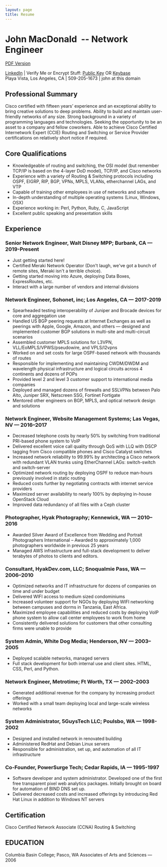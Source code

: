 ```yaml
---
layout: page
title: Resume
---
```

# John MacDonald  -- Network Engineer

[PDF Version](/assets/files/john-macdonald-resume.pdf)

[LinkedIn](http://www.linkedin.com/in/jmacego "Connecting Professionals") \| Verify Me or Encrypt Stuff: [Public Key](/pubkey "GPG Public Key") OR [Keybase](https://keybase.io/jmacego "Secure Communications Platform")  
Playa Vista, Los Angeles, CA  \|  509-205-1673  \|  john at this domain

## Professional Summary
Cisco certified with fifteen years’ experience and an exceptional ability to bring creative solutions to deep problems. Ability to build and maintain user-friendly networks of any size. Strong background in a variety of programming languages and technologies. Seeking the opportunity to be an asset to a company and fellow coworkers. Able to achieve Cisco Certified Internetwork Expert (CCIE) Routing and Switching or Service Provider certifications on relatively short notice if required.

## Core Qualifications
* Knowledgeable of routing and switching, the OSI model (but remember TCP/IP is based on the 4-layer DoD model), TCP/IP, and Cisco networks
* Experience with a variety of Routing & Switching protocols including OSPF, EIGRP, RIP, BGP, VPNs, MPLS, VLANs, etherchannel LAGs, and VTP
* Capable of training other employees in use of networks and software
* In-depth understanding of multiple operating systems (Linux, Windows, OSX)
* Experience working in: Perl, Python, Ruby, C, JavaScript
* Excellent public speaking and presentation skills

## Experience

### Senior Network Engineer, Walt Disney MPP; Burbank, CA — 2019-Present
* Just getting started here!
* Certified Meraki Network Operator (Don't laugh, we've got a bunch of remote sites, Meraki isn't a terrible choice).
* Getting started moving into Azure, deploying Data Boxes, ExpressRoutes, etc.
* Interact with a large number of vendors and internal divisions

### Network Engineer, Sohonet, inc; Los Angeles, CA — 2017-2019
* Spearheaded testing interoperability of Juniper and Brocade devices for core and aggregation use
* Handled US BGP peering requests at Internet Exchanges as well as peerings with Apple, Google, Amazon, and others — designed and implemented customer BGP solutions in multi-site and multi-circuit scenarios
* Assembled customer MPLS solutions for L3VPN, VLL/EoMPLS/VPWS/pseudowire, and VPLS/l2vpns
* Worked on and set costs for large OSPF-based network with thousands of routes
* Responsible for implementing and maintaining CWDM/DWDM and wavelength physical infrastructure and logical circuits across 4 continents and dozens of POPs
* Provided level 2 and level 3 customer support to international media companies
* Deployed and managed dozens of firewalls and SSLVPNs between Palo Alto, Juniper SRX, Netscreen SSG, Fortinet Fortigate
* Mentored other engineers on BGP, MPLS, and optical network design and solutions

### Network Engineer, Website Management Systems; Las Vegas, NV — 2016–2017
* Decreased telephone costs by nearly 50% by switching from traditional PRI-based phone system to VoIP
* Delivered excellent voice call quality through QoS with LLQ with DSCP tagging from Cisco compatible phones and Cisco Catalyst switches
* Increased network reliability to 99.99% by architecting a Cisco network with redundant VLAN trunks using EtherChannel LAGs: switch-switch and switch-server
* Optimized network routing by deploying OSPF to reduce man-hours previously involved in static routing
* Reduced costs further by negotiating contracts with internet service providers
* Maximized server availability to nearly 100% by deploying in-house OpenStack Cloud
* Improved data redundancy of all files with a Ceph cluster


### Photographer, Hyak Photography; Kennewick, WA — 2010–2016
* Awarded Silver Award of Excellence from Wedding and Portrait Photographers International – Awarded to approximately 1,000 photographers worldwide in previous 25 years
* Managed AWS infrastructure and full-stack development to deliver terabytes of photos to clients and editors.



### Consultant, HyakDev.com, LLC; Snoqualmie Pass, WA — 2006–2010
* Optimized networks and IT infrastructure for dozens of companies on time and under budget
* Delivered WIFI access to medium sized condominiums
* Increased volunteer support for NGOs by deploying WIFI networking between campuses and dorms in Tanzania, East Africa.
* Maximized employee capabilities and reduced costs by deploying VoIP phone system to allow call center employees to work from home
* Consistently delivered solutions for customers that other consulting firms were unable to provide

### System Admin, White Dog Media; Henderson, NV — 2003–2005
* Deployed scalable networks, managed servers
* Full stack development for both internal use and client sites. HTML, CSS, Perl, and Python.


### Network Engineer, Metrotime; Ft Worth, TX — 2002–2003
* Generated additional revenue for the company by increasing product offerings
* Worked with a small team deploying local and large-scale wireless networks


### System Administrator, 5GuysTech LLC; Poulsbo, WA — 1998-2002
* Designed and installed network in renovated building
* Administered RedHat and Debian Linux servers
* Responsible for administration, set up, and automation of all IT infrastructure


### Co-Founder, PowerSurge Tech; Cedar Rapids, IA — 1995-1997
* Software developer and system administrator. Developed one of the first free transparent pixel web analytics packages. Initially brought on board for automation of BIND DNS set up.
* Delivered decreased costs and increased offerings by introducing Red Hat Linux in addition to Windows NT servers


## Certification
Cisco Certified Network Associate (CCNA) Routing & Switching

## EDUCATION
Columbia Basin College; Pasco, WA
Associates of Arts and Sciences — 2006
